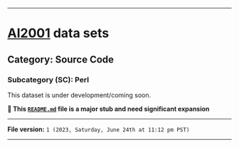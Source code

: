
***

# [AI2001](https://github.com/seanpm2001/AI2001/) data sets

## Category: Source Code

### Subcategory (SC): Perl

This dataset is under development/coming soon.

**🌱️ This [`README.md`](/README.md) file is a major stub and need significant expansion**

***

**File version:** `1 (2023, Saturday, June 24th at 11:12 pm PST)`

***
